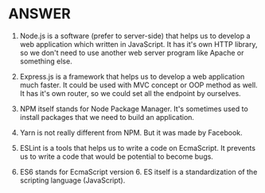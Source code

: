 # ANSWER

1. Node.js is a software (prefer to server-side) that helps us to develop a web application which written in JavaScript. It has it's own HTTP library, so we don't need to use another web server program like Apache or something else.

2. Express.js is a framework that helps us to develop a web application much faster. It could be used with MVC concept or OOP method as well. It has it's own router, so we could set all the endpoint by ourselves.

3. NPM itself stands for Node Package Manager. It's sometimes used to install packages that we need to build an application.

4. Yarn is not really different from NPM. But it was made by Facebook.

5. ESLint is a tools that helps us to write a code on EcmaScript. It prevents us to write a code that would be potential to become bugs.

6. ES6 stands for EcmaScript version 6. ES itself is a standardization of the scripting language (JavaScript).
